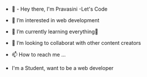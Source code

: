 - 👋 - Hey there, I'm Pravasini
-Let's Code

- 👀 I’m interested in web development
- 🌱 I’m currently learning everything🤣
- 💞️ I’m looking to collaborat with other content creators
- 📫 How to reach me ...
- I'm a Student, want to be a web developer
<!---
pravasini73/pravasini73 is a ✨ special ✨ repository because its `README.md` (this file) appears on your GitHub profile.
You can click the Preview link to take a look at your changes.
--->

